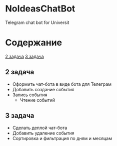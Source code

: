 # NoIdeasChatBot
Telegram chat bot for Universit

# Содержание
[2 задача](#2_задача)
[3 задача](#3_задача)

## 2 задача
* Оформить чат-бота в виде бота для Телеграм
* Добавить создание события
* Запись события 
  * Чтение событий

## 3 задача
* Сделать деплой чат-бота
* Добавить удаление события
* Сортировка и фильтрация по дням и месяцам
